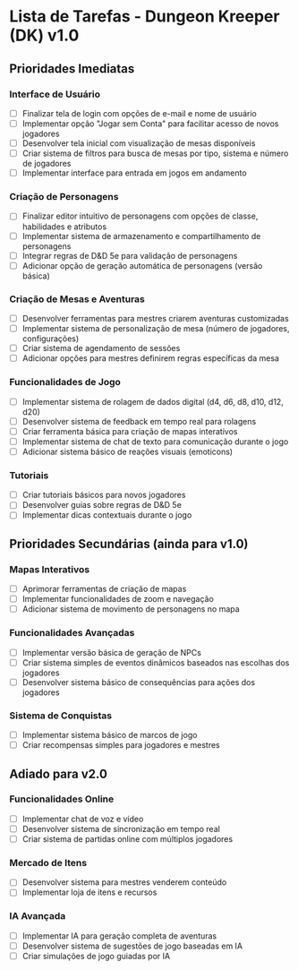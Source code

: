 # Lista de Tarefas - Dungeon Kreeper (DK) v1.0

## Prioridades Imediatas

### Interface de Usuário
- [ ] Finalizar tela de login com opções de e-mail e nome de usuário
- [ ] Implementar opção "Jogar sem Conta" para facilitar acesso de novos jogadores
- [ ] Desenvolver tela inicial com visualização de mesas disponíveis
- [ ] Criar sistema de filtros para busca de mesas por tipo, sistema e número de jogadores
- [ ] Implementar interface para entrada em jogos em andamento

### Criação de Personagens
- [ ] Finalizar editor intuitivo de personagens com opções de classe, habilidades e atributos
- [ ] Implementar sistema de armazenamento e compartilhamento de personagens
- [ ] Integrar regras de D&D 5e para validação de personagens
- [ ] Adicionar opção de geração automática de personagens (versão básica)

### Criação de Mesas e Aventuras
- [ ] Desenvolver ferramentas para mestres criarem aventuras customizadas
- [ ] Implementar sistema de personalização de mesa (número de jogadores, configurações)
- [ ] Criar sistema de agendamento de sessões
- [ ] Adicionar opções para mestres definirem regras específicas da mesa

### Funcionalidades de Jogo
- [ ] Implementar sistema de rolagem de dados digital (d4, d6, d8, d10, d12, d20)
- [ ] Desenvolver sistema de feedback em tempo real para rolagens
- [ ] Criar ferramenta básica para criação de mapas interativos
- [ ] Implementar sistema de chat de texto para comunicação durante o jogo
- [ ] Adicionar sistema básico de reações visuais (emoticons)

### Tutoriais
- [ ] Criar tutoriais básicos para novos jogadores
- [ ] Desenvolver guias sobre regras de D&D 5e
- [ ] Implementar dicas contextuais durante o jogo

## Prioridades Secundárias (ainda para v1.0)

### Mapas Interativos
- [ ] Aprimorar ferramentas de criação de mapas
- [ ] Implementar funcionalidades de zoom e navegação
- [ ] Adicionar sistema de movimento de personagens no mapa

### Funcionalidades Avançadas
- [ ] Implementar versão básica de geração de NPCs
- [ ] Criar sistema simples de eventos dinâmicos baseados nas escolhas dos jogadores
- [ ] Desenvolver sistema básico de consequências para ações dos jogadores

### Sistema de Conquistas
- [ ] Implementar sistema básico de marcos de jogo
- [ ] Criar recompensas simples para jogadores e mestres

## Adiado para v2.0

### Funcionalidades Online
- [ ] Implementar chat de voz e vídeo
- [ ] Desenvolver sistema de sincronização em tempo real
- [ ] Criar sistema de partidas online com múltiplos jogadores

### Mercado de Itens
- [ ] Desenvolver sistema para mestres venderem conteúdo
- [ ] Implementar loja de itens e recursos

### IA Avançada
- [ ] Implementar IA para geração completa de aventuras
- [ ] Desenvolver sistema de sugestões de jogo baseadas em IA
- [ ] Criar simulações de jogo guiadas por IA